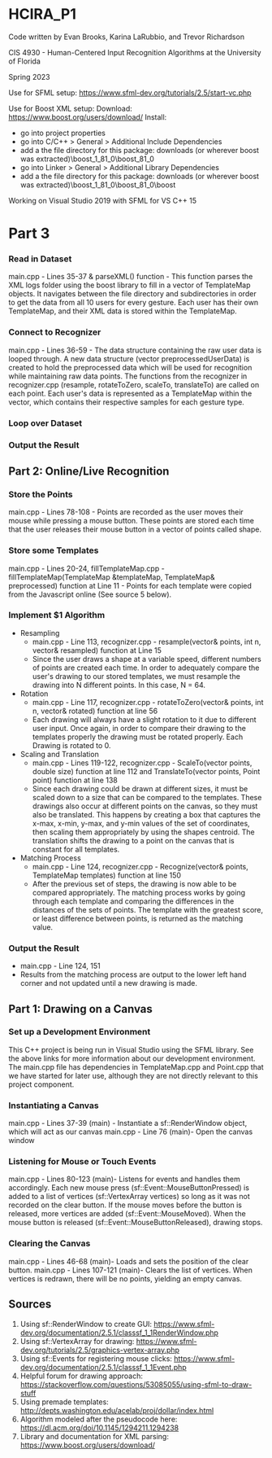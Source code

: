 # HCIRA_P1
Code written by Evan Brooks, Karina LaRubbio, and Trevor Richardson

CIS 4930 - Human-Centered Input Recognition Algorithms at the University of Florida

Spring 2023

Use for SFML setup: https://www.sfml-dev.org/tutorials/2.5/start-vc.php

Use for Boost XML setup:
Download: https://www.boost.org/users/download/
Install: 
- go into project properties
- go into C/C++ > General > Additional Include Dependencies
- add a the file directory for this package: downloads (or wherever boost was extracted)\boost_1_81_0\boost_81_0
- go into Linker > General > Additional Library Dependencies
- add a the file directory for this package: downloads (or wherever boost was extracted)\boost_1_81_0\boost_81_0\boost

Working on Visual Studio 2019 with SFML for VS C++ 15

# Part 3
### Read in Dataset
main.cpp - Lines 35-37 & parseXML() function - This function parses the XML logs folder using the boost library to fill in a vector of TemplateMap objects. It navigates between the file directory and subdirectories in order to get the data from all 10 users for every gesture. Each user has their own TemplateMap, and their XML data is stored within the TemplateMap.
### Connect to Recognizer
main.cpp - Lines 36-59 - The data structure containing the raw user data is looped through. A new data structure (vector<TemplateMap> preprocessedUserData) is created to hold the preprocessed data which will be used for recognition while maintaining raw data points. The functions from the recognizer in recognizer.cpp (resample, rotateToZero, scaleTo, translateTo) are called on each point. Each user's data is represented as a TemplateMap within the vector, which contains their respective samples for each gesture type. 
### Loop over Dataset
### Output the Result


## Part 2: Online/Live Recognition
### Store the Points
main.cpp - Lines 78-108 - Points are recorded as the user moves their mouse while pressing a mouse button. These points are stored each time that the user releases their mouse button in a vector of points called shape. 
### Store some Templates
main.cpp - Lines 20-24, fillTemplateMap.cpp - fillTemplateMap(TemplateMap &templateMap, TemplateMap& preprocessed) function at Line 11 - Points for each template were copied from the Javascript online (See source 5 below).
### Implement $1 Algorithm
- Resampling
  - main.cpp - Line 113, recognizer.cpp - resample(vector<Point>& points,  int n, vector<Point>& resampled) function at Line 15
  - Since the user draws a shape at a variable speed, different numbers of points are created each time. In order to adequately compare the user's drawing to our stored templates, we must resample the drawing into N different points. In this case, N = 64.
- Rotation
  - main.cpp - Line 117, recognizer.cpp - rotateToZero(vector<Point>& points, int n, vector<Point>& rotated) function at line 56
  - Each drawing will always have a slight rotation to it due to different user input. Once again, in order to compare their drawing to the templates properly the drawing must be rotated properly. Each Drawing is rotated to 0.
- Scaling and Translation
  - main.cpp - Lines 119-122, recognizer.cpp - ScaleTo(vector<Point> points, double size) function at line 112 and TranslateTo(vector<Point> points, Point point) function at line 138
  - Since each drawing could be drawn at different sizes, it must be scaled down to a size that can be compared to the templates. These drawings also occur at different points on the canvas, so they must also be translated. This happens by creating a box that captures the x-max, x-min, y-max, and y-min values of the set of coordinates, then scaling them appropriately by using the shapes centroid. The translation shifts the drawing to a point on the canvas that is constant for all templates.
- Matching Process
  - main.cpp - Line 124, recognizer.cpp - Recognize(vector<Point>& points, TemplateMap templates) function at line 150
  - After the previous set of steps, the drawing is now able to be compared appropriately. The matching process works by going through each template and comparing the differences in the distances of the sets of points. The template with the greatest score, or least difference between points, is returned as the matching value.
### Output the Result
  - main.cpp - Line 124, 151
  - Results from the matching process are output to the lower left hand corner and not updated until a new drawing is made.

## Part 1: Drawing on a Canvas
### Set up a Development Environment
This C++ project is being run in Visual Studio using the SFML library. See the above links for more information about our development environment. The main.cpp file has dependencies in TemplateMap.cpp and Point.cpp that we have started for later use, although they are not directly relevant to this project component.
### Instantiating a Canvas
main.cpp - Lines 37-39 (main) - Instantiate a sf::RenderWindow object, which will act as our canvas
main.cpp - Line 76  (main)- Open the canvas window
### Listening for Mouse or Touch Events
main.cpp - Lines 80-123  (main)- Listens for events and handles them accordingly. Each new mouse press (sf::Event::MouseButtonPressed) is added to a list of vertices (sf::VertexArray vertices) so long as it was not recorded on the clear button. If the mouse moves before the button is released, more vertices are added (sf::Event::MouseMoved). When the mouse button is released (sf::Event::MouseButtonReleased), drawing stops. 
### Clearing the Canvas
main.cpp - Lines 46-68  (main)- Loads and sets the position of the clear button.
main.cpp - Lines 107-121  (main)- Clears the list of vertices. When vertices is redrawn, there will be no points, yielding an empty canvas. 

## Sources
1. Using sf::RenderWindow to create GUI: https://www.sfml-dev.org/documentation/2.5.1/classsf_1_1RenderWindow.php
2. Using sf::VertexArray for drawing: https://www.sfml-dev.org/tutorials/2.5/graphics-vertex-array.php
3. Using sf::Events for registering mouse clicks: https://www.sfml-dev.org/documentation/2.5.1/classsf_1_1Event.php
4. Helpful forum for drawing approach: https://stackoverflow.com/questions/53085055/using-sfml-to-draw-stuff
5. Using premade templates: http://depts.washington.edu/acelab/proj/dollar/index.html
6. Algorithm modeled after the pseudocode here: https://dl.acm.org/doi/10.1145/1294211.1294238
7. Library and documentation for XML parsing: https://www.boost.org/users/download/


